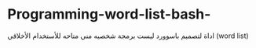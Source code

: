 # Programming-word-list-bash-
اداة لتصميم باسوورد ليست برمجة شخصيه مني متاحه للأستخدام الأخلاقي  (word list)

